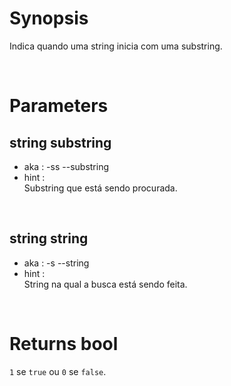 # Synopsis

Indica quando uma string inicia com uma substring.



&nbsp;

# Parameters

## string substring

- aka       : -ss --substring
- hint      :  
  Substring que está sendo procurada.

&nbsp;


## string string

- aka       : -s --string
- hint      :  
  String na qual a busca está sendo feita.



&nbsp;

# Returns bool

`1` se `true` ou `0` se `false`.
